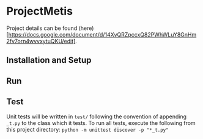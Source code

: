 # ProjectMetis

Project details can be found (here)[https://docs.google.com/document/d/14XvQRZpccxQ82PWhWLuY8GnHm2fv7orn4wvvxytuQKU/edit].

## Installation and Setup

## Run

## Test
Unit tests will be written in `test/` following the convention of appending `_t.py` to the class which it tests.
To run all tests, execute the following from this project directory:
`python -m unittest discover -p "*_t.py"`

